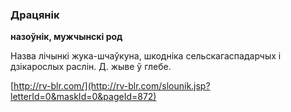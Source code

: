 ### Драцянік
**назоўнік, мужчынскі род**

Назва лічынкі жука-шчаўкуна, шкодніка сельскагаспадарчых і дзікарослых раслін. Д. жыве ў глебе.

<a rel="author">[http://rv-blr.com/](http://rv-blr.com/slounik.jsp?letterId=0&maskId=0&pageId=872)</a>
